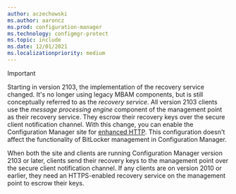 ```yaml
---
author: aczechowski
ms.author: aaroncz
ms.prod: configuration-manager
ms.technology: configmgr-protect
ms.topic: include
ms.date: 12/01/2021
ms.localizationpriority: medium
---
```


> [!IMPORTANT]
> Starting in version 2103, the implementation of the recovery service changed. It's no longer using legacy MBAM components, but is still conceptually referred to as the _recovery service_. All version 2103 clients use the _message processing engine_ component of the management point as their recovery service. They escrow their recovery keys over the secure client notification channel. With this change, you can enable the Configuration Manager site for [enhanced HTTP](../../../../core/plan-design/hierarchy/enhanced-http.md). This configuration doesn't affect the functionality of BitLocker management in Configuration Manager.<!-- 11108795 -->
>
> When both the site and clients are running Configuration Manager version 2103 or later, clients send their recovery keys to the management point over the secure client notification channel. If any clients are on version 2010 or earlier, they need an HTTPS-enabled recovery service on the management point to escrow their keys.
